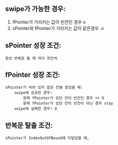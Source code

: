 ## swipe가 가능한 경우:
   1. fPointer가 가리키는 값이 빈칸인 경우 o
   2. sPointer와 fPointer가 가리키는 값이 같은경우. o

## sPointer 성장 조건:
    항상 반복문 돌 때 마다 한칸씩

## fPointer 성장 조건:
    sPointer가 비어 있지 않은 칸을 찾았을 때:
        swipe에 성공한 경우:
            원래 fPointer가 있던 칸이 빈칸인 경우 ++ O
            원래 fPointer가 있던 칸이 빈칸이 아닌 경우 stay
        swipe에 실패한 경우! O

## 반복문 탈출 조건:
    sPointer가 IndexOutOfBound에 다달았을 때,